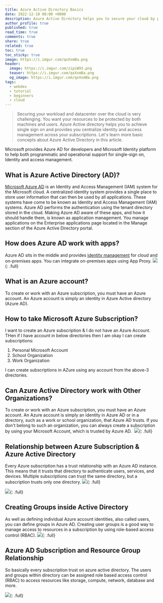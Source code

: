 ```yaml
---
title: Azure Active Directory Basics
date: 2022-12-10 00:00 +0000
description: Azure Active Directory helps you to secure your cloud by providing identity and access management and single sign on.
author_profile: true
published: true
read_time: true
comments: true
share: true
related: true
toc: true
toc_sticky: true
image: https://i.imgur.com/qxXxmBa.png
header:
  image: https://i.imgur.com/zipiW93.png
  teaser: https://i.imgur.com/qxXxmBa.png
  og_image: https://i.imgur.com/qxXxmBa.png
tags:
  - webdev
  - tutorial
  - beginners
  - cloud
---
```


> Securing your workload and datacenter over the cloud is very challenging. You want your resources to be protected by both machines and users. Azure Active directory helps you to achieve single sign on and provides you centralize identity and access management across your subscriptions. Let's learn more basic concepts about Azure Active Directory in this article.

Microsoft provides Azure AD for developers and Microsoft Identity platform to help both programmatic and operational support for single-sign on, Identity and access management.

## What is Azure Active Directory (AD)?

[Microsoft Azure AD](https://docs.microsoft.com/en-us/azure/active-directory/manage-apps/what-is-application-management) is an Identity and Access Management (IAM) system for the Microsoft cloud. A centralized identity system provides a single place to store user information that can then be used by all applications. These systems have come to be known as Identity and Access Management (IAM) systems. Azure AD performs the authentication using the tenant directory stored in the cloud. Making Azure AD aware of these apps, and how it should handle them, is known as application management. You manage applications on the Enterprise applications page located in the Manage section of the Azure Active Directory portal.

## How does Azure AD work with apps?

Azure AD sits in the middle and provides [identity management](https://docs.microsoft.com/en-us/azure/active-directory/manage-apps/what-is-application-management) for cloud and on-premises apps. You can integrate on-premises apps using App Proxy.
![](https://i.imgur.com/3w439fV.png){: .full}

## What is an Azure account?

To create or work with an Azure subscription, you must have an Azure account. An Azure account is simply an identity in Azure Active directory (Azure AD).

## How to take Microsoft Azure Subscription?

I want to create an Azure subscription & I do not have an Azure Account. THen if I have account in below directories then I am okay I can create subscriptions:

1.  Personal Microsoft Account
2.  School Organization
3.  Work Organization

I can create subscriptions in AZure using any account from the above-3 directories.

## Can Azure Active Directory work with Other Organizations?

To create or work with an Azure subscription, you must have an Azure account. An Azure account is simply an identity in Azure AD or in a directory, such as a work or school organization, that Azure AD trusts. If you don't belong to such an organization, you can always create a subscription by using your Microsoft Account, which is trusted by Azure AD. 
![](https://i.imgur.com/dkAgahS.png){: .full}

## Relationship between Azure Subscription & Azure Active Directory

Every Azure subscription has a trust relationship with an Azure AD instance. This means that it trusts that directory to authenticate users, services, and devices. Multiple subscriptions can trust the same directory, but a subscription trusts only one directory.
![](https://i.imgur.com/K6yDuoy.png){: .full}

![](https://i.imgur.com/RgpiTHu.png){: .full}

## Creating Groups inside Active Directory

As well as defining individual Azure account identities, also called users, you can define groups in Azure AD. Creating user groups is a good way to manage access to resources in a subscription by using role-based access control (RBAC).
![](https://i.imgur.com/Kfr6k69.png){: .full}

## Azure AD Subscription and Resource Group Relationship

So basically every subscription trust on azure active directory. The users and groups within directory can be assigned role based access control (RBAC) to access resources like storage, compute, network, database and more.

![](https://i.imgur.com/BzP0hcx.png){: .full}

